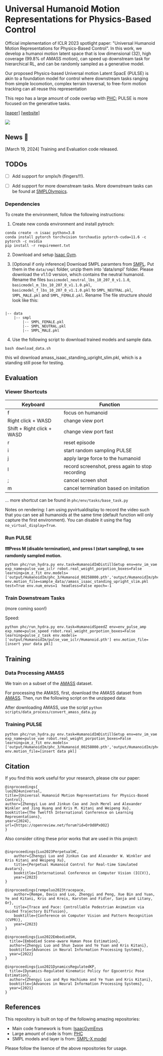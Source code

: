 
# Universal Humanoid Motion Representations for Physics-Based Control

Official implementation of ICLR 2023 spotlight paper: "Universal Humanoid Motion Representations for Physics-Based Control". In this work, we develop a humanoi motion latent space that is low dimensional (32), high coverage (99.8% of AMASS motion), can speed up downstream task for hierarchical RL, and can be randomly sampled as a generative model. 

Our proposed Physics-based Universal motion Latent SpacE (PULSE) is akin to a foundation model for control where downstream tasks ranging from simple locomotion, complex terrain traversal, to free-form motion tracking can all reuse this representation

This repo has a large amount of code overlap with [PHC](https://github.com/ZhengyiLuo/PHC); PULSE is more focused on the generative tasks. 

[[paper]](https://arxiv.org/abs/2310.04582) [[website]](https://www.zhengyiluo.com/PULSE/) 

<div float="center">
  <img src="assets/pulse.gif" />
</div>

## News 🚩

[March 19, 2024] Training and Evaluation code released.

## TODOs

- [ ] Add support for smplx/h (fingers!!!).

- [ ] Add support for more downstream tasks. More downstream tasks can be found at [SMPLOlympics](https://smplolympics.github.io/). 

### Dependencies

To create the environment, follow the following instructions: 

1. Create new conda environment and install pytroch:


```
conda create -n isaac python=3.8
conda install pytorch torchvision torchaudio pytorch-cuda=11.6 -c pytorch -c nvidia
pip install -r requirement.txt
```

2. Download and setup [Isaac Gym](https://developer.nvidia.com/isaac-gym). 


3. [Optional if only inference] Download SMPL paramters from [SMPL](https://smpl.is.tue.mpg.de/). Put them in the `data/smpl` folder, unzip them into 'data/smpl' folder. Please download the v1.1.0 version, which contains the neutral humanoid. Rename the files `basicmodel_neutral_lbs_10_207_0_v1.1.0`, `basicmodel_m_lbs_10_207_0_v1.1.0.pkl`, `basicmodel_f_lbs_10_207_0_v1.1.0.pkl` to `SMPL_NEUTRAL.pkl`, `SMPL_MALE.pkl` and `SMPL_FEMALE.pkl`. Rename The file structure should look like this:

```

|-- data
    |-- smpl
        |-- SMPL_FEMALE.pkl
        |-- SMPL_NEUTRAL.pkl
        |-- SMPL_MALE.pkl
```

4. Use the following script to download trained models and sample data.

```
bash download_data.sh
```

this wil download amass_isaac_standing_upright_slim.pkl, which is a standing still pose for testing. 

## Evaluation 

### Viewer Shortcuts

| Keyboard | Function |
| ---- | --- |
| f | focus on humanoid |
| Right click + WASD | change view port |
| Shift + Right click + WASD | change view port fast |
| r | reset episode |
| i | start random sampling PULSE |
| j | apply large force to the humanoid |
| l | record screenshot, press again to stop recording|
| ; | cancel screen shot|
| m | cancel termination based on imitation |

... more shortcut can be found in `phc/env/tasks/base_task.py`

Notes on rendering: I am using pyvirtualdisplay to record the video such that you can see all humanoids at the same time (default function will only capture the first environment). You can disable it using the flag `no_virtual_display=True`. 


### Run PULSE

**❗️❗️❗️Press M (disable termination), and press I (start sampling), to see ramdomly sampled motion.**
```
python phc/run_hydra.py env.task=HumanoidImDistillGetup env=env_im_vae exp_name=pulse_vae_iclr robot.real_weight_porpotion_boxes=False learning=im_z_fit env.models=['output/HumanoidIm/phc_3/Humanoid_00258000.pth','output/HumanoidIm/phc_comp_3/Humanoid_00023501.pth'] env.motion_file=sample_data//amass_isaac_standing_upright_slim.pkl test=True env.num_envs=1  headless=False epoch=-1
```




### Train Downstream Tasks 

(more coming soon!)

Speed:
```
python phc/run_hydra.py env.task=HumanoidSpeedZ env=env_pulse_amp exp_name=pulse_speed robot.real_weight_porpotion_boxes=False learning=pulse_z_task env.models=['output/HumanoidIm/pulse_vae_iclr/Humanoid.pth'] env.motion_file=[insert your data pkl]
```





## Training



### Data Processing AMASS

We train on a subset of the [AMASS](https://amass.is.tue.mpg.de/) dataset.

For processing the AMASS, first, download the AMASS dataset from [AMASS](https://amass.is.tue.mpg.de/). Then, run the following script on the unzipped data:


After downloading AMASS, use the script `python scripts/data_process/convert_amass_data.py`

### Training PULSE

```
python phc/run_hydra.py env.task=HumanoidImDistillGetup env=env_im_vae exp_name=pulse_vae robot.real_weight_porpotion_boxes=False learning=im_z_fit env.models=['output/HumanoidIm/phc_3/Humanoid_00258000.pth','output/HumanoidIm/phc_comp_3/Humanoid_00023501.pth'] env.motion_file=[insert data pkl]
```


## Citation
If you find this work useful for your research, please cite our paper:
```
@inproceedings{
luo2024universal,
title={Universal Humanoid Motion Representations for Physics-Based Control},
author={Zhengyi Luo and Jinkun Cao and Josh Merel and Alexander Winkler and Jing Huang and Kris M. Kitani and Weipeng Xu},
booktitle={The Twelfth International Conference on Learning Representations},
year={2024},
url={https://openreview.net/forum?id=OrOd8PxOO2}
}
```

Also consider citing these prior works that are used in this project:

```

@inproceedings{Luo2023PerpetualHC,
    author={Zhengyi Luo and Jinkun Cao and Alexander W. Winkler and Kris Kitani and Weipeng Xu},
    title={Perpetual Humanoid Control for Real-time Simulated Avatars},
    booktitle={International Conference on Computer Vision (ICCV)},
    year={2023}
}            

@inproceedings{rempeluo2023tracepace,
    author={Rempe, Davis and Luo, Zhengyi and Peng, Xue Bin and Yuan, Ye and Kitani, Kris and Kreis, Karsten and Fidler, Sanja and Litany, Or},
    title={Trace and Pace: Controllable Pedestrian Animation via Guided Trajectory Diffusion},
    booktitle={Conference on Computer Vision and Pattern Recognition (CVPR)},
    year={2023}
}     

@inproceedings{Luo2022EmbodiedSH,
  title={Embodied Scene-aware Human Pose Estimation},
  author={Zhengyi Luo and Shun Iwase and Ye Yuan and Kris Kitani},
  booktitle={Advances in Neural Information Processing Systems},
  year={2022}
}

@inproceedings{Luo2021DynamicsRegulatedKP,
  title={Dynamics-Regulated Kinematic Policy for Egocentric Pose Estimation},
  author={Zhengyi Luo and Ryo Hachiuma and Ye Yuan and Kris Kitani},
  booktitle={Advances in Neural Information Processing Systems},
  year={2021}
}

```

## References
This repository is built on top of the following amazing repositories:
* Main code framework is from: [IsaacGymEnvs](https://github.com/NVIDIA-Omniverse/IsaacGymEnvs)
* Large amount of code is from: [PHC](https://github.com/ZhengyiLuo/PHC)
* SMPL models and layer is from: [SMPL-X model](https://github.com/vchoutas/smplx)

Please follow the lisence of the above repositories for usage. 





